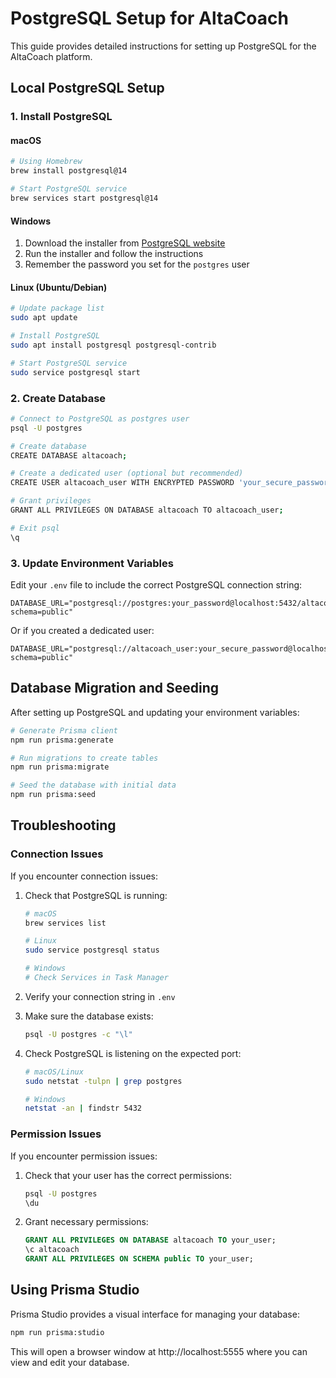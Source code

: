 # PostgreSQL Setup for AltaCoach

This guide provides detailed instructions for setting up PostgreSQL for the AltaCoach platform.

## Local PostgreSQL Setup

### 1. Install PostgreSQL

#### macOS
```bash
# Using Homebrew
brew install postgresql@14

# Start PostgreSQL service
brew services start postgresql@14
```

#### Windows
1. Download the installer from [PostgreSQL website](https://www.postgresql.org/download/windows/)
2. Run the installer and follow the instructions
3. Remember the password you set for the `postgres` user

#### Linux (Ubuntu/Debian)
```bash
# Update package list
sudo apt update

# Install PostgreSQL
sudo apt install postgresql postgresql-contrib

# Start PostgreSQL service
sudo service postgresql start
```

### 2. Create Database

```bash
# Connect to PostgreSQL as postgres user
psql -U postgres

# Create database
CREATE DATABASE altacoach;

# Create a dedicated user (optional but recommended)
CREATE USER altacoach_user WITH ENCRYPTED PASSWORD 'your_secure_password';

# Grant privileges
GRANT ALL PRIVILEGES ON DATABASE altacoach TO altacoach_user;

# Exit psql
\q
```

### 3. Update Environment Variables

Edit your `.env` file to include the correct PostgreSQL connection string:

```
DATABASE_URL="postgresql://postgres:your_password@localhost:5432/altacoach?schema=public"
```

Or if you created a dedicated user:

```
DATABASE_URL="postgresql://altacoach_user:your_secure_password@localhost:5432/altacoach?schema=public"
```

## Database Migration and Seeding

After setting up PostgreSQL and updating your environment variables:

```bash
# Generate Prisma client
npm run prisma:generate

# Run migrations to create tables
npm run prisma:migrate

# Seed the database with initial data
npm run prisma:seed
```

## Troubleshooting

### Connection Issues

If you encounter connection issues:

1. Check that PostgreSQL is running:
   ```bash
   # macOS
   brew services list
   
   # Linux
   sudo service postgresql status
   
   # Windows
   # Check Services in Task Manager
   ```

2. Verify your connection string in `.env`

3. Make sure the database exists:
   ```bash
   psql -U postgres -c "\l"
   ```

4. Check PostgreSQL is listening on the expected port:
   ```bash
   # macOS/Linux
   sudo netstat -tulpn | grep postgres
   
   # Windows
   netstat -an | findstr 5432
   ```

### Permission Issues

If you encounter permission issues:

1. Check that your user has the correct permissions:
   ```bash
   psql -U postgres
   \du
   ```

2. Grant necessary permissions:
   ```sql
   GRANT ALL PRIVILEGES ON DATABASE altacoach TO your_user;
   \c altacoach
   GRANT ALL PRIVILEGES ON SCHEMA public TO your_user;
   ```

## Using Prisma Studio

Prisma Studio provides a visual interface for managing your database:

```bash
npm run prisma:studio
```

This will open a browser window at http://localhost:5555 where you can view and edit your database. 